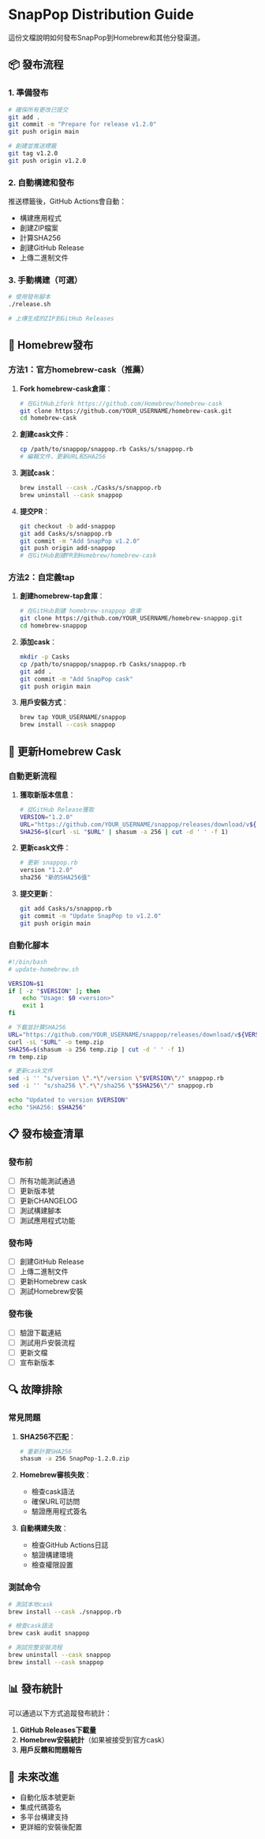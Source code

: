 # SnapPop Distribution Guide

這份文檔說明如何發布SnapPop到Homebrew和其他分發渠道。

## 📦 發布流程

### 1. 準備發布

```bash
# 確保所有更改已提交
git add .
git commit -m "Prepare for release v1.2.0"
git push origin main

# 創建並推送標籤
git tag v1.2.0
git push origin v1.2.0
```

### 2. 自動構建和發布

推送標籤後，GitHub Actions會自動：
- 構建應用程式
- 創建ZIP檔案
- 計算SHA256
- 創建GitHub Release
- 上傳二進制文件

### 3. 手動構建（可選）

```bash
# 使用發布腳本
./release.sh

# 上傳生成的ZIP到GitHub Releases
```

## 🍺 Homebrew發布

### 方法1：官方homebrew-cask（推薦）

1. **Fork homebrew-cask倉庫**：
   ```bash
   # 在GitHub上fork https://github.com/Homebrew/homebrew-cask
   git clone https://github.com/YOUR_USERNAME/homebrew-cask.git
   cd homebrew-cask
   ```

2. **創建cask文件**：
   ```bash
   cp /path/to/snappop/snappop.rb Casks/s/snappop.rb
   # 編輯文件，更新URL和SHA256
   ```

3. **測試cask**：
   ```bash
   brew install --cask ./Casks/s/snappop.rb
   brew uninstall --cask snappop
   ```

4. **提交PR**：
   ```bash
   git checkout -b add-snappop
   git add Casks/s/snappop.rb
   git commit -m "Add SnapPop v1.2.0"
   git push origin add-snappop
   # 在GitHub創建PR到Homebrew/homebrew-cask
   ```

### 方法2：自定義tap

1. **創建homebrew-tap倉庫**：
   ```bash
   # 在GitHub創建 homebrew-snappop 倉庫
   git clone https://github.com/YOUR_USERNAME/homebrew-snappop.git
   cd homebrew-snappop
   ```

2. **添加cask**：
   ```bash
   mkdir -p Casks
   cp /path/to/snappop/snappop.rb Casks/snappop.rb
   git add .
   git commit -m "Add SnapPop cask"
   git push origin main
   ```

3. **用戶安裝方式**：
   ```bash
   brew tap YOUR_USERNAME/snappop
   brew install --cask snappop
   ```

## 🔧 更新Homebrew Cask

### 自動更新流程

1. **獲取新版本信息**：
   ```bash
   # 從GitHub Release獲取
   VERSION="1.2.0"
   URL="https://github.com/YOUR_USERNAME/snappop/releases/download/v${VERSION}/SnapPop-${VERSION}.zip"
   SHA256=$(curl -sL "$URL" | shasum -a 256 | cut -d ' ' -f 1)
   ```

2. **更新cask文件**：
   ```ruby
   # 更新 snappop.rb
   version "1.2.0"
   sha256 "新的SHA256值"
   ```

3. **提交更新**：
   ```bash
   git add Casks/s/snappop.rb
   git commit -m "Update SnapPop to v1.2.0"
   git push origin main
   ```

### 自動化腳本

```bash
#!/bin/bash
# update-homebrew.sh

VERSION=$1
if [ -z "$VERSION" ]; then
    echo "Usage: $0 <version>"
    exit 1
fi

# 下載並計算SHA256
URL="https://github.com/YOUR_USERNAME/snappop/releases/download/v${VERSION}/SnapPop-${VERSION}.zip"
curl -sL "$URL" -o temp.zip
SHA256=$(shasum -a 256 temp.zip | cut -d ' ' -f 1)
rm temp.zip

# 更新cask文件
sed -i '' "s/version \".*\"/version \"$VERSION\"/" snappop.rb
sed -i '' "s/sha256 \".*\"/sha256 \"$SHA256\"/" snappop.rb

echo "Updated to version $VERSION"
echo "SHA256: $SHA256"
```

## 📋 發布檢查清單

### 發布前
- [ ] 所有功能測試通過
- [ ] 更新版本號
- [ ] 更新CHANGELOG
- [ ] 測試構建腳本
- [ ] 測試應用程式功能

### 發布時
- [ ] 創建GitHub Release
- [ ] 上傳二進制文件
- [ ] 更新Homebrew cask
- [ ] 測試Homebrew安裝

### 發布後
- [ ] 驗證下載連結
- [ ] 測試用戶安裝流程
- [ ] 更新文檔
- [ ] 宣布新版本

## 🔍 故障排除

### 常見問題

1. **SHA256不匹配**：
   ```bash
   # 重新計算SHA256
   shasum -a 256 SnapPop-1.2.0.zip
   ```

2. **Homebrew審核失敗**：
   - 檢查cask語法
   - 確保URL可訪問
   - 驗證應用程式簽名

3. **自動構建失敗**：
   - 檢查GitHub Actions日誌
   - 驗證構建環境
   - 檢查權限設置

### 測試命令

```bash
# 測試本地cask
brew install --cask ./snappop.rb

# 檢查cask語法
brew cask audit snappop

# 測試完整安裝流程
brew uninstall --cask snappop
brew install --cask snappop
```

## 📊 發布統計

可以通過以下方式追蹤發布統計：

1. **GitHub Releases下載量**
2. **Homebrew安裝統計**（如果被接受到官方cask）
3. **用戶反饋和問題報告**

## 🚀 未來改進

- 自動化版本號更新
- 集成代碼簽名
- 多平台構建支持
- 更詳細的安裝後配置